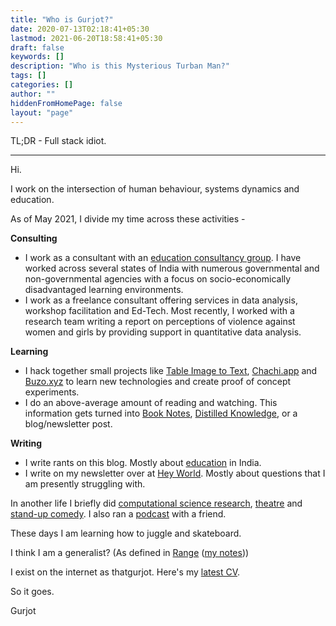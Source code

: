 ```yaml
---
title: "Who is Gurjot?"
date: 2020-07-13T02:18:41+05:30
lastmod: 2021-06-20T18:58:41+05:30
draft: false
keywords: []
description: "Who is this Mysterious Turban Man?"
tags: []
categories: []
author: ""
hiddenFromHomePage: false
layout: "page"
---
```


<!--more-->
TL;DR - Full stack idiot.

---

Hi. 

I work on the intersection of human behaviour, systems dynamics and education.

As of May 2021, I divide my time across these activities -

**Consulting**

* I work as a consultant with an [education consultancy group](https://ignus-erg.org). I have worked across several states of India with numerous governmental and non-governmental agencies with a focus on socio-economically disadvantaged learning environments.
* I work as a freelance consultant offering services in data analysis, workshop facilitation and Ed-Tech. Most recently, I worked with a research team writing a report on perceptions of violence against women and girls by providing support in quantitative data analysis.

**Learning**

* I hack together small projects like [Table Image to Text](https://github.com/gsidhu/table_image_to_text), [Chachi.app](https://chachi.app) and [Buzo.xyz](https://buzo.xyz) to learn new technologies and create proof of concept experiments.
* I do an above-average amount of reading and watching. This information gets turned into [Book Notes](/categories/book-notes), [Distilled Knowledge](/categories/distilled-knowledge), or a blog/newsletter post.

**Writing**

* I write rants on this blog. Mostly about [education](/categories/pedagoguey) in India.
* I write on my newsletter over at [Hey World](https://world.hey.com/gurjot). Mostly about questions that I am presently struggling with.

In another life I briefly did [computational science research](/docs/Gurjot%20Sidhu%20-%20Masters%20Thesis.pdf), [theatre](https://blueprintmasquerades.com/past-productions/2017-arcadia/) and [stand-up comedy](https://www.youtube.com/channel/UCE_SaLGSMFqJTkhJUaxOIPA). I also ran a [podcast](https://gsidhu.github.io/simplifyd/) with a friend.

These days I am learning how to juggle and skateboard.

I think I am a generalist? (As defined in [Range](https://davidepstein.com/the-range/) ([my notes](/book-notes/range/)))

I exist on the internet as thatgurjot. Here's my [latest CV](/docs/Gurjot%20Sidhu%20-%20CV%20-%20Education%20Consultant%20-%20June%202021.pdf).

So it goes.

Gurjot